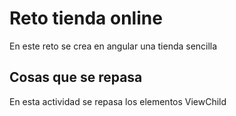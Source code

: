 # Reto tienda online

En este reto se crea en angular una tienda sencilla

## Cosas que se repasa

En esta actividad se repasa los elementos ViewChild